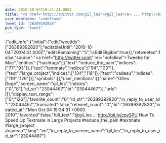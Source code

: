 ```yaml
---
date: 2010-10-04T19:34:31.000Z
title: "<a href='http://twitter.com/gil_les'>@gil_les</a> ... http://bit.ly/cpvSPU How To Speed Up Textmate in Large Projects #reduce_the_pain #textmate #large_project #cadeau″"
user_mentions: "undefined"
tweet_id: "26389392820"
pub_type: "tweet"
---
```

{"edit_info":{"initial":{"editTweetIds":["26389392820"],"editableUntil":"2010-10-04T20:04:31.000Z","editsRemaining":"5","isEditEligible":true}},"retweeted":false,"source":"<a href=\"http://twitter.com\" rel=\"nofollow\">Tweetie for Mac</a>","entities":{"hashtags":[{"text":"reduce_the_pain","indices":["77","93"]},{"text":"textmate","indices":["94","103"]},{"text":"large_project","indices":["104","118"]},{"text":"cadeau","indices":["119","126"]}],"symbols":[],"user_mentions":[{"name":"Gilles Doge","screen_name":"gil_les","indices":["0","8"],"id_str":"23044467","id":"23044467"}],"urls":[]},"display_text_range":["0","126"],"favorite_count":"0","id_str":"26389392820","in_reply_to_user_id":"23044467","truncated":false,"retweet_count":"0","id":"26389392820","created_at":"Mon Oct 04 19:34:31 +0000 2010","favorited":false,"full_text":"@gil_les ... http://bit.ly/cpvSPU How To Speed Up Textmate in Large Projects #reduce_the_pain #textmate #large_project #cadeau","lang":"en","in_reply_to_screen_name":"gil_les","in_reply_to_user_id_str":"23044467"}
